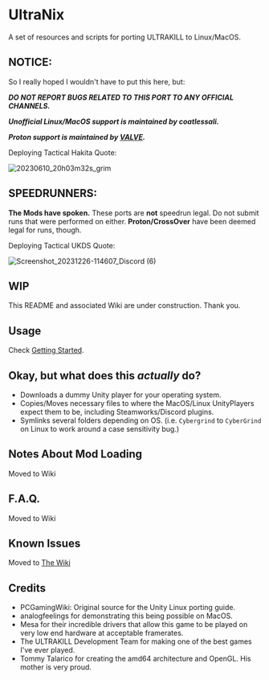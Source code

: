 # UltraNix
A set of resources and scripts for porting ULTRAKILL to Linux/MacOS.

## NOTICE:
So I really hoped I wouldn't have to put this here, but:

***DO NOT REPORT BUGS RELATED TO THIS PORT TO ANY OFFICIAL CHANNELS.***

***Unofficial Linux/MacOS support is maintained by coatlessali.***

***Proton support is maintained by [VALVE](https://github.com/ValveSoftware/Proton/issues/4406).***

Deploying Tactical Hakita Quote:

![20230610_20h03m32s_grim](https://github.com/coatlessali/UltraNix/assets/61166135/86499157-27e0-4c30-bf52-5eb80ff0b064)

## SPEEDRUNNERS:
**The Mods have spoken.** These ports are **not** speedrun legal. Do not submit runs that were performed on either. **Proton/CrossOver** have been deemed legal for runs, though.

Deploying Tactical UKDS Quote:

![Screenshot_20231226-114607_Discord (6)](https://github.com/coatlessali/UltraNix/assets/61166135/96eed89c-d921-4426-a304-e9c70b67f404)

## WIP
This README and associated Wiki are under construction. Thank you.

## Usage
Check [Getting Started](https://github.com/coatlessali/UltraNix/wiki/Getting-Started).

## Okay, but what does this *actually* do?
* Downloads a dummy Unity player for your operating system.
* Copies/Moves necessary files to where the MacOS/Linux UnityPlayers expect them to be, including Steamworks/Discord plugins.
* Symlinks several folders depending on OS. (i.e. `Cybergrind` to `CyberGrind` on Linux to work around a case sensitivity bug.)

## Notes About Mod Loading
Moved to Wiki

## F.A.Q.
Moved to Wiki

## Known Issues
Moved to [The Wiki](https://github.com/coatlessali/UltraNix/wiki/Known-Issues)

## Credits
* PCGamingWiki: Original source for the Unity Linux porting guide.
* analogfeelings for demonstrating this being possible on MacOS.
* Mesa for their incredible drivers that allow this game to be played on very low end hardware at acceptable framerates.
* The ULTRAKILL Development Team for making one of the best games I've ever played.
* Tommy Talarico for creating the amd64 architecture and OpenGL. His mother is very proud.
